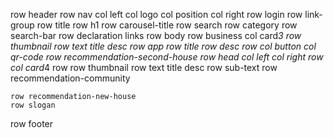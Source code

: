 row header
    row nav
        col left
            col logo
            col position
        col right
            row login
            row link-group
    row title
        row h1
        row carousel-title
    row search
        row category
        row search-bar
    row declaration
        links
row body
    row business
        col card*3
            row
                thumbnail
            row text
                title
                desc
    row app
        row title
        row desc
        row 
            col
                button
            col
                qr-code
    row recommendation-second-house
        row head
            col left
            col right
        row 
            col card*4
                row
                    row thumbnail
                    row text
                        title
                        desc
                row
                    sub-text
    row recommendation-community
        
    row recommendation-new-house
    row slogan
row footer